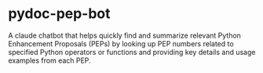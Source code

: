 # pydoc-pep-bot
A claude chatbot that helps quickly find and summarize relevant Python Enhancement Proposals (PEPs) by looking up PEP numbers related to specified Python operators or functions and providing key details and usage examples from each PEP.
